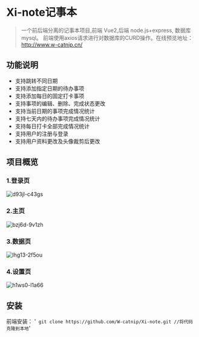 # Xi-note记事本
>一个前后端分离的记事本项目,前端 Vue2,后端 node.js+express, 数据库 mysql。 前端使用axios请求进行对数据库的CURD操作。在线预览地址：http://www.w-catnip.cn/

## 功能说明
* 支持跳转不同日期
* 支持添加指定日期的待办事项
* 支持添加每日的固定打卡事项
* 支持事项的编辑、删除、完成状态更改
* 支持当前日期的事项完成情况统计
* 支持七天内的待办事项完成情况统计
* 支持每日打卡全部完成情况统计
* 支持用户的注册与登录
* 支持用户资料更改及头像裁剪后更改

## 项目概览

### 1.登录页
![d93jl-c43gs](https://user-images.githubusercontent.com/100354222/197929993-d4092b96-80b3-49ca-96af-dcb89f0cfbaf.gif)

### 2.主页
![bzj6d-9v1zh](https://user-images.githubusercontent.com/100354222/197967255-c4f2cc64-e8e5-4e75-9833-4b7b6a4dade9.gif)


### 3.数据页
![lhg13-2f5ou](https://user-images.githubusercontent.com/100354222/197967624-8ce8d320-c095-44a7-a834-9e5284e772b1.gif)

### 4.设置页
![h1ws0-l1a66](https://user-images.githubusercontent.com/100354222/197969250-77250323-ea49-4dd3-b0d1-a9fb812ca0ea.gif)

## 安装
前端安装：
'``` git clone https://github.com/W-catnip/Xi-note.git //将代码克隆到本地```'
